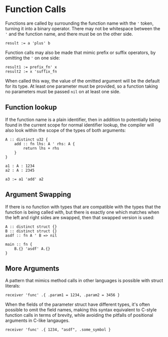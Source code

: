 # Function Calls
Functions are called by surrounding the function name with the `'` token, turning it into a binary operator.  There may not be whitespace between the `'` and the function name, and there must be on the other side.
```foot
result := a 'plus' b
```

Function calls may also be made that mimic prefix or suffix operators, by omitting the `'` on one side:
```foot
result1 := prefix_fn' x
result2 := x 'suffix_fn
```
When called this way, the value of the omitted argument will be the default for its type.  At least one parameter must be provided, so a function taking no parameters must be passed `nil` on at least one side.

## Function lookup
If the function name is a plain identifier, then in addition to potentially being found in the current scope for normal identifier lookup, the compiler will also look within the scope of the types of both arguments:
```foot
A :: distinct u32 {
    add :: fn lhs: A ' rhs: A {
        return lhs + rhs
    }
}

a1 : A : 1234
a2 : A : 2345

a3 := a1 'add' a2
```

## Argument Swapping
If there is no function with types that are compatible with the types that the function is being called with, but there is exactly one which matches when the left and right sides are swapped, then that swapped version is used:
```foot
A :: distinct struct {}
B :: distinct struct {}
asdf :: fn A ' B => nil

main :: fn {
    B.{} 'asdf' A.{}
}
```

## More Arguments
A pattern that mimics method calls in other languages is possible with struct literals:
```foot
receiver 'func' .{ .param1 = 1234, .param2 = 3456 }
```
When the fields of the parameter struct have different types, it's often possible to omit the field names, making this syntax equivalent to C-style function calls in terms of brevity, while avoiding the pitfalls of positional arguments in C-like langauges.
```foot
receiver 'func' .{ 1234, "asdf", .some_symbol }
```
